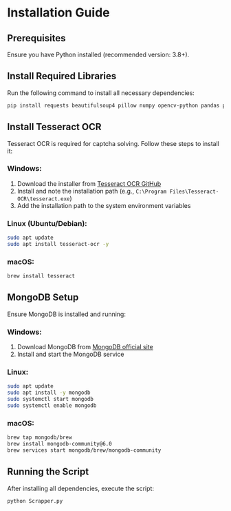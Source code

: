 # Installation Guide

## Prerequisites
Ensure you have Python installed (recommended version: 3.8+).

## Install Required Libraries
Run the following command to install all necessary dependencies:
```sh
pip install requests beautifulsoup4 pillow numpy opencv-python pandas pymongo pytesseract
```

## Install Tesseract OCR
Tesseract OCR is required for captcha solving. Follow these steps to install it:

### Windows:
1. Download the installer from [Tesseract OCR GitHub](https://github.com/UB-Mannheim/tesseract/wiki)
2. Install and note the installation path (e.g., `C:\Program Files\Tesseract-OCR\tesseract.exe`)
3. Add the installation path to the system environment variables

### Linux (Ubuntu/Debian):
```sh
sudo apt update
sudo apt install tesseract-ocr -y
```

### macOS:
```sh
brew install tesseract
```

## MongoDB Setup
Ensure MongoDB is installed and running:

### Windows:
1. Download MongoDB from [MongoDB official site](https://www.mongodb.com/try/download/community)
2. Install and start the MongoDB service

### Linux:
```sh
sudo apt update
sudo apt install -y mongodb
sudo systemctl start mongodb
sudo systemctl enable mongodb
```

### macOS:
```sh
brew tap mongodb/brew
brew install mongodb-community@6.0
brew services start mongodb/brew/mongodb-community
```

## Running the Script
After installing all dependencies, execute the script:
```sh
python Scrapper.py
```

